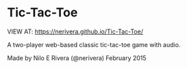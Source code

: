 # Tic-Tac-Toe

VIEW AT: https://nerivera.github.io/Tic-Tac-Toe/

A two-player web-based classic tic-tac-toe game with audio.

Made by Nilo E Rivera (@nerivera) February 2015
